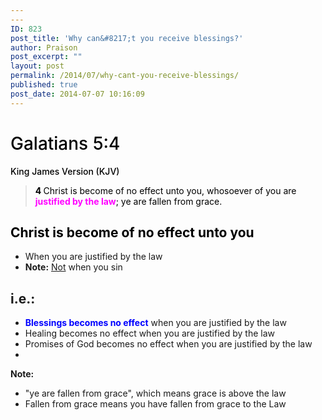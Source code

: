 ```yaml
---
---
ID: 823
post_title: 'Why can&#8217;t you receive blessings?'
author: Praison
post_excerpt: ""
layout: post
permalink: /2014/07/why-cant-you-receive-blessings/
published: true
post_date: 2014-07-07 10:16:09
---
```

<h1 class="passage-display" style="font-weight: 500; color: #000000;"><span class="passage-display-bcv">Galatians 5:4</span></h1>
<p class="passage-display" style="font-weight: 500; color: #000000;"><span class="passage-display-version">King James Version (KJV)</span></p>

<blockquote>
<p style="color: #000000;"><span id="en-KJV-29167" class="text Gal-5-4"><span class="versenum" style="font-weight: bold;">4 </span>Christ is become of no effect unto you, whosoever of you are <strong><span style="color: #ff00ff;">justified by the law</span></strong>; ye are fallen from grace.</span></p>
</blockquote>
<h2 style="color: #000000;">Christ is become of no effect unto you</h2>
<ul>
	<li>When you are justified by the law</li>
	<li><strong>Note:</strong> <span style="text-decoration: underline;">Not</span> when you sin</li>
</ul>
<h2>i.e.:</h2>
<ul>
	<li><span style="color: #0000ff;"><strong>Blessings becomes no effect</strong></span> when you are justified by the law</li>
	<li>Healing becomes no effect when you are justified by the law</li>
	<li>Promises of God becomes no effect when you are justified by the law</li>
	<li></li>
</ul>
<strong>Note:</strong>
<ul>
	<li>"ye are fallen from grace", which means grace is above the law</li>
	<li>Fallen from grace means you have fallen from grace to the Law</li>
</ul>